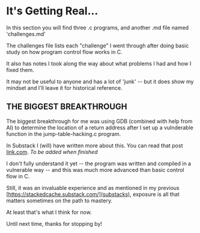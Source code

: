 # It's Getting Real...

In this section you will find three .c programs, and another .md file named 'challenges.md'

The challenges file lists each "challenge" I went through after doing basic study on how program control flow works in C. 

It also has notes I took along the way about what problems I had and how I fixed them. 

It may not be useful to anyone and has a lot of 'junk' -- but it does show my mindset and I'll leave it for historical reference.

## THE BIGGEST BREAKTHROUGH

The biggest breakthrough for me was using GDB (combined with help from AI) to determine the location of a return address after I set up a vulnderable function 
in the jump-table-hacking.c program. 

In Substack I (will) have written more about this. You can read that post [link.com](here). *To be added when finished*

I don't fully understand it yet -- the program was written and compiled in a vulnerable way -- and this was much more advanced than basic control flow in C.

Still, it was an invaluable experience and as mentioned in my previous [https://stackedcache.substack.com/](substacks), exposure is all that matters sometimes on the path to mastery.

At least that's what I think for now.

Until next time, thanks for stopping by! 
